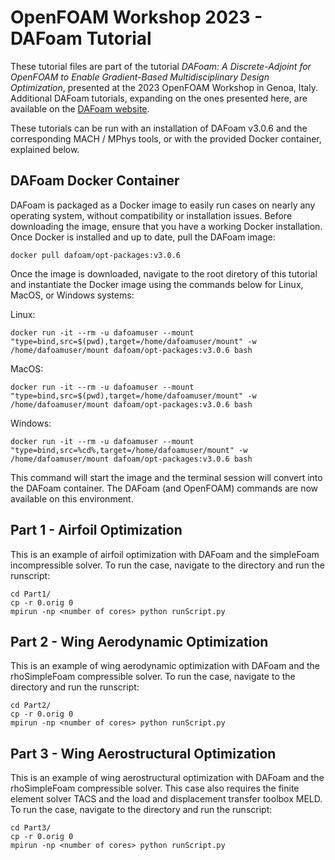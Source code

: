 OpenFOAM Workshop 2023 - DAFoam Tutorial
========================================

These tutorial files are part of the tutorial _DAFoam: A Discrete-Adjoint for OpenFOAM to Enable Gradient-Based Multidisciplinary Design Optimization_, presented at the 2023 OpenFOAM Workshop in Genoa, Italy. Additional DAFoam tutorials, expanding on the ones presented here, are available on the [DAFoam website](https://dafoam.github.io/index.html).

These tutorials can be run with an installation of DAFoam v3.0.6 and the corresponding MACH / MPhys tools, or with the provided Docker container, explained below.

DAFoam Docker Container
-----------------------

DAFoam is packaged as a Docker image to easily run cases on nearly any operating system, without compatibility or installation issues. Before downloading the image, ensure that you have a working Docker installation. Once Docker is installed and up to date, pull the DAFoam image:

```
docker pull dafoam/opt-packages:v3.0.6 
```

Once the image is downloaded, navigate to the root diretory of this tutorial and instantiate the Docker image using the commands below for Linux, MacOS, or Windows systems:

Linux:

```
docker run -it --rm -u dafoamuser --mount "type=bind,src=$(pwd),target=/home/dafoamuser/mount" -w /home/dafoamuser/mount dafoam/opt-packages:v3.0.6 bash
```

MacOS:

```
docker run -it --rm -u dafoamuser --mount "type=bind,src=$(pwd),target=/home/dafoamuser/mount" -w /home/dafoamuser/mount dafoam/opt-packages:v3.0.6 bash
```

Windows:

```
docker run -it --rm -u dafoamuser --mount "type=bind,src=%cd%,target=/home/dafoamuser/mount" -w /home/dafoamuser/mount dafoam/opt-packages:v3.0.6 bash
```

This command will start the image and the terminal session will convert into the DAFoam container. The DAFoam (and OpenFOAM) commands are now available on this environment.

Part 1 - Airfoil Optimization
-----------------------------

This is an example of airfoil optimization with DAFoam and the simpleFoam incompressible solver. To run the case, navigate to the directory and run the runscript:

```
cd Part1/
cp -r 0.orig 0
mpirun -np <number of cores> python runScript.py
```
Part 2 - Wing Aerodynamic Optimization
--------------------------------------

This is an example of wing aerodynamic optimization with DAFoam and the rhoSimpleFoam compressible solver. To run the case, navigate to the directory and run the runscript:

```
cd Part2/
cp -r 0.orig 0
mpirun -np <number of cores> python runScript.py
```

Part 3 - Wing Aerostructural Optimization
-----------------------------------------

This is an example of wing aerostructural optimization with DAFoam and the rhoSimpleFoam compressible solver. This case also requires the finite element solver TACS and the load and displacement transfer toolbox MELD. To run the case, navigate to the directory and run the runscript:

```
cd Part3/
cp -r 0.orig 0
mpirun -np <number of cores> python runScript.py
```
